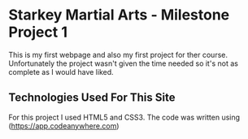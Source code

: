 # Starkey Martial Arts - Milestone Project 1

 This is my first webpage and also my first project for ther course. Unfortunately the project wasn't given the time needed so it's not as complete as I would have liked. 

## Technologies Used For This Site

For this project I used HTML5 and CSS3. The code was written using (https://app.codeanywhere.com)